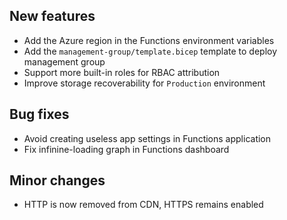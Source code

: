 [//]: # (Format this CHANGELOG.md with these titles:)
[//]: # (Breaking changes)
[//]: # (New features)
[//]: # (Bug fixes)
[//]: # (Minor changes)

## New features

- Add the Azure region in the Functions environment variables
- Add the `management-group/template.bicep` template to deploy management group
- Support more built-in roles for RBAC attribution
- Improve storage recoverability for `Production` environment

## Bug fixes

- Avoid creating useless app settings in Functions application
- Fix infinine-loading graph in Functions dashboard

## Minor changes

- HTTP is now removed from CDN, HTTPS remains enabled

